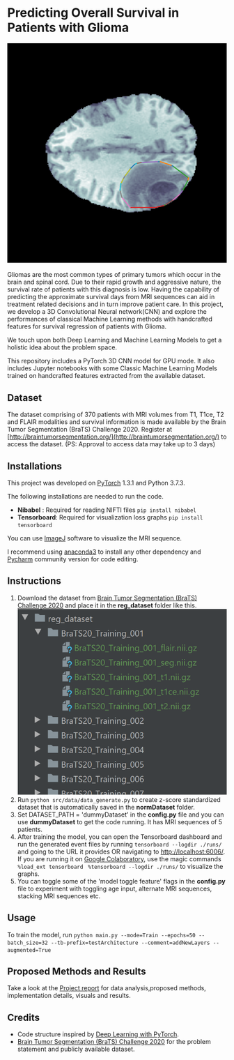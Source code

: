 # Predicting Overall Survival in Patients with Glioma
![MainbrainImage](./fig/TradeM.png)

Gliomas are the most common types of primary tumors which occur in the brain and spinal cord. Due to their rapid growth and aggressive nature, the survival rate of patients with this diagnosis is low. Having the capability of predicting the approximate survival days from MRI sequences can aid in treatment related decisions and in turn improve patient care. In this project, we develop a 3D Convolutional Neural network(CNN) and explore the performances of classical Machine Learning methods with handcrafted features for survival regression of patients with Glioma.

We touch upon both Deep Learning and Machine Learning Models to get a holistic idea about the problem space.

This repository includes a PyTorch 3D CNN model for GPU mode. It also includes Jupyter notebooks with some Classic Machine Learning Models trained on handcrafted features extracted from the available dataset.

## Dataset
The dataset comprising of 370 patients with MRI volumes from T1, T1ce, T2 and FLAIR modalities and survival information is made available by the Brain Tumor Segmentation (BraTS) Challenge 2020. Register at [http://braintumorsegmentation.org/](http://braintumorsegmentation.org/) to access the dataset. (PS: Approval to access data may take up to 3 days)

## Installations
 This project was developed on [PyTorch](https://pytorch.org/)  1.3.1 and Python 3.7.3. 

The following installations are needed to run the code.
 - **Nibabel** : Required for reading NIFTI files
`pip install nibabel`
 - **Tensorboard**: Required for visualization loss graphs
	 `pip install tensorboard`
	 
You can use [ImageJ](https://imagej.nih.gov/ij/download.html)  software to visualize the MRI sequence.

I recommend using [anaconda3](https://conda.io/docs/user-guide/install/download.html) to install any other dependency and [Pycharm](https://www.jetbrains.com/pycharm/) community version for code editing. 

## Instructions

 1. Download the dataset from [Brain Tumor Segmentation (BraTS) Challenge 2020](http://braintumorsegmentation.org/) and place it in the **reg_dataset** folder like this.
![FileStruct](./fig/filestruct.png) 
 2. Run `python src/data/data_generate.py` to create z-score standardized dataset that is automatically saved in the **normDataset** folder.
 3. Set DATASET_PATH = 'dummyDataset' in the **config.py** file and you can use **dummyDataset** to get the code running. It has MRI sequences of 5 patients.
 4. After training the model, you can open the Tensorboard dashboard and run the generated event files by running  `tensorboard --logdir ./runs/` and going to the URL it provides OR navigating to [http://localhost:6006/](http://localhost:6006/). 
 If you are running it on [Google Colaboratory](https://colab.research.google.com/notebooks/intro.ipynb), use the magic commands <br>`%load_ext tensorboard `
`%tensorboard --logdir ./runs/` to visualize the graphs.
 5. You can toggle some of the 'model toggle feature' flags in the **config.py** file to experiment with toggling age input, alternate MRI sequences, stacking MRI sequences etc.

## Usage
To train the model, run
`python main.py --mode=Train --epochs=50 --batch_size=32 --tb-prefix=testArchitecture --comment=addNewLayers --augmented=True
`

## Proposed Methods and Results
Take a look at the [Project report](./SurvivalDaysReport.pdf) for data analysis,proposed methods, implementation details, visuals and results.

## Credits

 - Code structure inspired by [Deep Learning with PyTorch](https://www.manning.com/books/deep-learning-with-pytorch).
 - [Brain Tumor Segmentation (BraTS) Challenge 2020](http://braintumorsegmentation.org/) for the problem statement and publicly available dataset.
